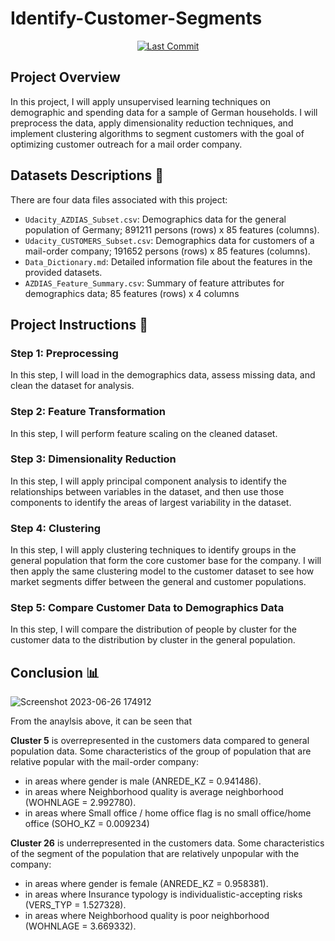 # Identify-Customer-Segments

<div align="center">
  
[![Last Commit](https://img.shields.io/github/last-commit/mahmodKhaled/Identify-Customer-Segments)](https://github.com/mahmodKhaled/Identify-Customer-Segments/commits/main)
</div>

## Project Overview

In this project, I will apply unsupervised learning techniques on demographic and spending data for a sample of German households. I will preprocess the data, apply dimensionality reduction techniques, and implement clustering algorithms to segment customers with the goal of optimizing customer outreach for a mail order company.

## Datasets Descriptions 📁

There are four data files associated with this project:

- `Udacity_AZDIAS_Subset.csv`: Demographics data for the general population of Germany; 891211 persons (rows) x 85 features (columns).
- `Udacity_CUSTOMERS_Subset.csv`: Demographics data for customers of a mail-order company; 191652 persons (rows) x 85 features (columns).
- `Data_Dictionary.md`: Detailed information file about the features in the provided datasets.
- `AZDIAS_Feature_Summary.csv`: Summary of feature attributes for demographics data; 85 features (rows) x 4 columns

## Project Instructions 📝

### Step 1: Preprocessing

In this step, I will load in the demographics data, assess missing data, and clean the dataset for analysis.

### Step 2: Feature Transformation

In this step, I will perform feature scaling on the cleaned dataset.

### Step 3: Dimensionality Reduction

In this step, I will apply principal component analysis to identify the relationships between variables in the dataset, and then use those components to identify the areas of largest variability in the dataset.

### Step 4: Clustering

In this step, I will apply clustering techniques to identify groups in the general population that form the core customer base for the company. I will then apply the same clustering model to the customer dataset to see how market segments differ between the general and customer populations.

### Step 5: Compare Customer Data to Demographics Data

In this step, I will compare the distribution of people by cluster for the customer data to the distribution by cluster in the general population.

## Conclusion 📊

![Screenshot 2023-06-26 174912](https://github.com/mahmodKhaled/Identify-Customer-Segments/assets/54672453/a259f9a4-e41f-4c35-a3b1-f4373291b7bd)


From the anaylsis above, it can be seen that

**Cluster 5** is overrepresented in the customers data compared to general population data. Some characteristics of the group of population that are relative popular with the mail-order company:

- in areas where gender is male (ANREDE_KZ = 0.941486).
- in areas where Neighborhood quality is average neighborhood (WOHNLAGE =  2.992780).
- in areas where Small office / home office flag is no small office/home office (SOHO_KZ = 0.009234)

**Cluster 26** is underrepresented in the customers data. Some characteristics of the segment of the population that are relatively unpopular with the company:

- in areas where gender is female (ANREDE_KZ = 0.958381).
- in areas where Insurance typology is individualistic-accepting risks (VERS_TYP = 1.527328).
- in areas where Neighborhood quality is poor neighborhood (WOHNLAGE =  3.669332).
